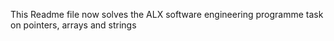 This Readme file now solves the ALX software engineering programme task on pointers, arrays and strings

